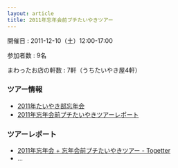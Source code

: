 ```yaml
---
layout: article
title: 2011年忘年会前プチたいやきツアー
---
```


開催日
: 2011-12-10（土）12:00-17:00

参加者数
: 9名

まわったお店の軒数
: 7軒（うちたいやき屋4軒）

### ツアー情報

  * [2011年たいやき部忘年会](/qwik/115.html)
  * [2011年忘年会前プチたいやきツアーレポート](/qwik/117.html)

### ツアーレポート

  *  [2011年忘年会 + 忘年会前プチたいやきツアー - Togetter](http://togetter.com/li/226911)
  * ...
